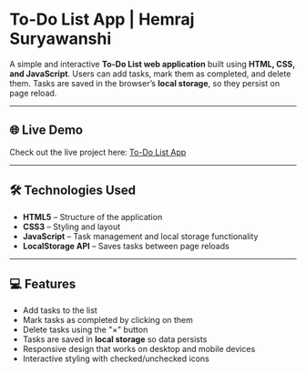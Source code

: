 # To-Do List App | Hemraj Suryawanshi

A simple and interactive **To-Do List web application** built using **HTML, CSS, and JavaScript**. Users can add tasks, mark them as completed, and delete them. Tasks are saved in the browser’s **local storage**, so they persist on page reload.

---

## 🌐 Live Demo

Check out the live project here: [To-Do List App](https://t0-do-list-omurlvxmw-hemraj-suryawanshis-projects.vercel.app)

---

## 🛠️ Technologies Used

- **HTML5** – Structure of the application
- **CSS3** – Styling and layout
- **JavaScript** – Task management and local storage functionality
- **LocalStorage API** – Saves tasks between page reloads

---

## 💻 Features

- Add tasks to the list
- Mark tasks as completed by clicking on them
- Delete tasks using the "×" button
- Tasks are saved in **local storage** so data persists
- Responsive design that works on desktop and mobile devices
- Interactive styling with checked/unchecked icons


